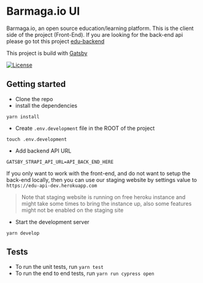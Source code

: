 # Barmaga.io UI

Barmaga.io, an open source education/learning platform.
This is the client side of the project (Front-End). If you are looking for the back-end api please go tot this project [edu-backend](https://github.com/NyalaDev/edu-backend)

This project is build with [Gatsby](https://www.gatsbyjs.org/)

[![License](https://img.shields.io/:license-mit-blue.svg?style=flat-square)](https://badges.mit-license.org)

## Getting started

- Clone the repo
- install the dependencies

```
yarn install
```

- Create `.env.development` file in the ROOT of the project

```
touch .env.development
```

- Add backend API URL

```
GATSBY_STRAPI_API_URL=API_BACK_END_HERE
```

If you only want to work with the front-end, and do not want to setup the back-end locally, then you can use our staging website by settings value to `https://edu-api-dev.herokuapp.com`

> Note that staging website is running on free heroku instance and might take some times to bring the instance up, also some features might not be enabled on the staging site

- Start the development server

```
yarn develop
```

## Tests

- To run the unit tests, run `yarn test`
- To run the end to end tests, run `yarn run cypress open`

